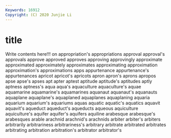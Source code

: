 ```yaml
---
Keywords: 16912
Copyright: (C) 2020 Junjie Li
---
```


# title

Write contents here!!!
on 
appropriation's 
appropriations 
approval 
approval's 
approvals 
approve
approved 
approves 
approving 
approvingly 
approximate 
approximated 
approximately 
approximates 
approximating 
approximation
approximation's 
approximations 
apps 
appurtenance 
appurtenance's 
appurtenances 
apricot 
apricot's 
apricots 
apron
apron's 
aprons 
apropos 
apse 
apse's 
apses 
apt 
apter 
aptest 
aptitude
aptitude's 
aptitudes 
aptly 
aptness 
aptness's 
aqua 
aqua's 
aquaculture 
aquaculture's 
aquae
aquamarine 
aquamarine's 
aquamarines 
aquanaut 
aquanaut's 
aquanauts 
aquaplane 
aquaplane's 
aquaplaned 
aquaplanes
aquaplaning 
aquaria 
aquarium 
aquarium's 
aquariums 
aquas 
aquatic 
aquatic's 
aquatics 
aquavit
aquavit's 
aqueduct 
aqueduct's 
aqueducts 
aqueous 
aquiculture 
aquiculture's 
aquifer 
aquifer's 
aquifers
aquiline 
arabesque 
arabesque's 
arabesques 
arable 
arachnid 
arachnid's 
arachnids 
arbiter 
arbiter's
arbiters 
arbitrarily 
arbitrariness 
arbitrariness's 
arbitrary 
arbitrate 
arbitrated 
arbitrates 
arbitrating 
arbitration
arbitration's 
arbitrator 
arbitrator's 
